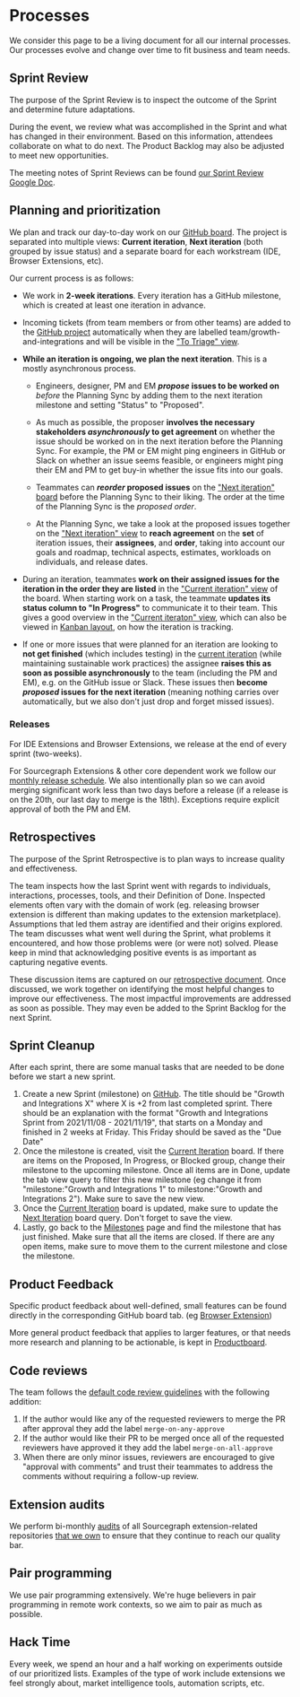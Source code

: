 # Processes

We consider this page to be a living document for all our internal processes. Our processes evolve and change over time to fit business and team needs.

## Sprint Review

The purpose of the Sprint Review is to inspect the outcome of the Sprint and determine future adaptations.

During the event, we review what was accomplished in the Sprint and what has changed in their environment. Based on this information, attendees collaborate on what to do next. The Product Backlog may also be adjusted to meet new opportunities.

The meeting notes of Sprint Reviews can be found [our Sprint Review Google Doc](https://docs.google.com/document/d/1hInzQAVjaBuFz9VKtNlh-dCQE12n2waidSCt_3c6Vlg/edit?usp=sharing).

## Planning and prioritization

We plan and track our day-to-day work on our [GitHub board](https://github.com/orgs/sourcegraph/projects/213/views/1).
The project is separated into multiple views: **Current iteration**, **Next iteration** (both grouped by issue status) and a separate board for each workstream (IDE, Browser Extensions, etc).

Our current process is as follows:

- We work in **2-week iterations**. Every iteration has a GitHub milestone, which is created at least one iteration in advance.

- Incoming tickets (from team members or from other teams) are added to the [GitHub project](https://github.com/orgs/sourcegraph/projects/213/views/1) automatically when they are labelled <span class="badge" style="background: var(--bs-teal)">team/growth-and-integrations</span> and will be visible in the ["To Triage" view](https://github.com/orgs/sourcegraph/projects/213/views/10).

- **While an iteration is ongoing, we plan the next iteration**. This is a mostly asynchronous process.

  - Engineers, designer, PM and EM **_propose_ issues to be worked on** _before_ the Planning Sync by adding them to the next iteration milestone and setting "Status" to "Proposed".

  - As much as possible, the proposer **involves the necessary stakeholders _asynchronously_ to get agreement** on whether the issue should be worked on in the next iteration before the Planning Sync. For example, the PM or EM might ping engineers in GitHub or Slack on whether an issue seems feasible, or engineers might ping their EM and PM to get buy-in whether the issue fits into our goals.

  - Teammates can **_reorder_ proposed issues** on the ["Next iteration" board](https://github.com/orgs/sourcegraph/projects/213/views/2) before the Planning Sync to their liking. The order at the time of the Planning Sync is the _proposed order_.

  - At the Planning Sync, we take a look at the proposed issues together on the ["Next iteration" view](https://github.com/orgs/sourcegraph/projects/213/views/2) to **reach agreement** on the **set** of iteration issues, their **assignees**, and **order**, taking into account our goals and roadmap, technical aspects, estimates, workloads on individuals, and release dates.

- During an iteration, teammates **work on their assigned issues for the iteration in the order they are listed** in the ["Current iteration" view](https://github.com/orgs/sourcegraph/projects/213/views/1) of the board. When starting work on a task, the teammate **updates its status column to "In Progress"** to communicate it to their team. This gives a good overview in the ["Current iteraton" view](https://github.com/orgs/sourcegraph/projects/213/views/1), which can also be viewed in [Kanban layout](https://github.com/orgs/sourcegraph/projects/213/views/1?layout=board), on how the iteration is tracking.

- If one or more issues that were planned for an iteration are looking to **not get finished** (which includes testing) in the [current iteration](https://github.com/orgs/sourcegraph/projects/213/views/1) (while maintaining sustainable work practices) the assignee **raises this as soon as possible asynchronously** to the team (including the PM and EM), e.g. on the GitHub issue or Slack. These issues then **become _proposed_ issues for the next iteration** (meaning nothing carries over automatically, but we also don't just drop and forget missed issues).

### Releases

For IDE Extensions and Browser Extensions, we release at the end of every sprint (two-weeks).

For Sourcegraph Extensions & other core dependent work we follow our [monthly release schedule](../../dev/process/releases/index.md#releases). We also intentionally plan so we can avoid merging significant work less than two days before a release (if a release is on the 20th, our last day to merge is the 18th). Exceptions require explicit approval of both the PM and EM.

## Retrospectives

The purpose of the Sprint Retrospective is to plan ways to increase quality and effectiveness.

The team inspects how the last Sprint went with regards to individuals, interactions, processes, tools, and their Definition of Done. Inspected elements often vary with the domain of work (eg. releasing browser extension is different than making updates to the extension marketplace). Assumptions that led them astray are identified and their origins explored. The team discusses what went well during the Sprint, what problems it encountered, and how those problems were (or were not) solved. Please keep in mind that acknowledging positive events is as important as capturing negative events.

These discussion items are captured on our [retrospective document](https://docs.google.com/document/d/1uLR_2ICQB3jSCtQ3ebpQqvUYg11IIm0ZRJ5LoZ_wp2M/edit). Once discussed, we work together on identifying the most helpful changes to improve our effectiveness. The most impactful improvements are addressed as soon as possible. They may even be added to the Sprint Backlog for the next Sprint.

## Sprint Cleanup

After each sprint, there are some manual tasks that are needed to be done before we start a new sprint.

1. Create a new Sprint (milestone) on [GitHub](https://github.com/sourcegraph/sourcegraph/milestones). The title should be "Growth and Integrations X" where X is +2 from last completed sprint. There should be an explanation with the format "Growth and Integrations Sprint from 2021/11/08 - 2021/11/19", that starts on a Monday and finished in 2 weeks at Friday. This Friday should be saved as the "Due Date"
2. Once the milestone is created, visit the [Current Iteration](https://github.com/orgs/sourcegraph/projects/213/views/1) board. If there are items on the Proposed, In Progress, or Blocked group, change their milestone to the upcoming milestone. Once all items are in Done, update the tab view query to filter this new milestone (eg change it from "milestone:"Growth and Integrations 1" to milestone:"Growth and Integrations 2"). Make sure to save the new view.
3. Once the [Current Iteration](https://github.com/orgs/sourcegraph/projects/213/views/1) board is updated, make sure to update the [Next Iteration](https://github.com/orgs/sourcegraph/projects/213/views/2) board query. Don't forget to save the view.
4. Lastly, go back to the [Milestones](https://github.com/sourcegraph/sourcegraph/milestones?state=open) page and find the milestone that has just finished. Make sure that all the items are closed. If there are any open items, make sure to move them to the current milestone and close the milestone.

## Product Feedback

Specific product feedback about well-defined, small features can be found directly in the corresponding GitHub board tab. (eg [Browser Extension](https://github.com/orgs/sourcegraph/projects/213/views/6))

More general product feedback that applies to larger features, or that needs more research and planning to be actionable, is kept in [Productboard](https://sourcegraph.productboard.com/roadmap/2748745-extensibility-features-timeline-roadmap).

## Code reviews

The team follows the [default code review guidelines](https://docs.sourcegraph.com/dev/background-information/code_reviews) with the following addition:

1. If the author would like any of the requested reviewers to merge the PR after approval they add the label `merge-on-any-approve`
2. If the author would like their PR to be merged once all of the requested reviewers have approved it they add the label `merge-on-all-approve`
3. When there are only minor issues, reviewers are encouraged to give "approval with comments" and trust their teammates to address the comments without requiring a follow-up review.

## Extension audits

We perform bi-monthly [audits](https://docs.google.com/spreadsheets/d/1HXmdHOwXhzFeQW-oiezsg0YF82HjGtUatShx3M66Gt0/edit#gid=0) of all Sourcegraph extension-related repositories [that we own](https://docs.sourcegraph.com/dev/background-information/sourcegraph_extensions) to ensure that they continue to reach our quality bar.

## Pair programming

We use pair programming extensively. We're huge believers in pair programming in remote work contexts, so we aim to pair as much as possible.

## Hack Time

Every week, we spend an hour and a half working on experiments outside of our prioritized lists. Examples of the type of work include extensions we feel strongly about, market intelligence tools, automation scripts, etc.
